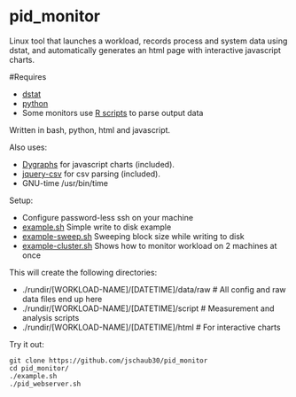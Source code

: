 # pid_monitor
Linux tool that launches a workload, records process and system data using dstat, and automatically generates an html page with interactive javascript charts.

#Requires
- [dstat](http://dag.wiee.rs/home-made/dstat/)
- [python](https://www.python.org/)
- Some monitors use [R scripts](https://www.r-project.org/) to parse output data

Written in bash, python, html and javascript.  

Also uses:
- [Dygraphs](http://dygraphs.com/) for javascript charts (included).
- [jquery-csv](https://code.google.com/p/jquery-csv/) for csv parsing (included).
- GNU-time /usr/bin/time

Setup:
- Configure password-less ssh on your machine
- [example.sh](https://github.com/jschaub30/pid_monitor/blob/master/example.sh) Simple write to disk example
- [example-sweep.sh](https://github.com/jschaub30/pid_monitor/blob/master/example-sweep.sh) Sweeping block size while writing to disk
- [example-cluster.sh](https://github.com/jschaub30/pid_monitor/blob/master/example-sweep.sh) Shows how to monitor workload on 2 machines at once

This will create the following directories:
 - ./rundir/[WORKLOAD-NAME]/[DATETIME]/data/raw   # All config and raw data files end up here
 - ./rundir/[WORKLOAD-NAME]/[DATETIME]/script     # Measurement and analysis scripts
 - ./rundir/[WORKLOAD-NAME]/[DATETIME]/html       # For interactive charts

Try it out:
```
git clone https://github.com/jschaub30/pid_monitor
cd pid_monitor/
./example.sh
./pid_webserver.sh
```
